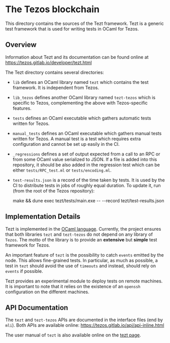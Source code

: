 # The Tezos blockchain

This directory contains the sources of the Tezt framework. Tezt is a
generic test framework that is used for writing tests in OCaml for
Tezos.

## Overview

Information about Tezt and its documentation can be found online at
https://tezos.gitlab.io/developer/tezt.html

The Tezt directory contains several directories:

- `lib` defines an OCaml library named `tezt` which contains the test
  framework. It is independent from Tezos.

- `lib_tezos` defines another OCaml library named `tezt-tezos` which
  is specific to Tezos, complementing the above with Tezos-specific
  features.

- `tests` defines an OCaml executable which gathers automatic tests
  written for Tezos.

- `manual_tests` defines an OCaml executable which gathers manual
  tests written for Tezos. A manual test is a test which requires
  extra configuration and cannot be set up easily in the CI.

- `_regressions` defines a set of output expected from a call to an
  RPC or from some OCaml value serialized to JSON. If a file
  is added into this repository, it should be also added in the
  regression test which can be either `tests/RPC_test.ml` or
  `tests/encoding.ml`.

- `test-results.json` is a record of the time taken by tests.
  It is used by the CI to distribute tests in jobs of roughly equal duration.
  To update it, run (from the root of the Tezos repository):

    make && dune exec tezt/tests/main.exe -- --record tezt/test-results.json

## Implementation Details

Tezt is implemented in the [OCaml
language](https://ocaml.org). Currently, the project ensures that both
libraries `tezt` and `tezt-tezos` do not depend on any library of
`Tezos`. The motto of the library is to provide an **extensive** but
**simple** test framework for Tezos.

An important feature of `tezt` is the possibility to catch `events`
emitted by the node. This allows fine-grained tests. In particular, as
much as possible, a test in `tezt` should avoid the use of `timeouts`
and instead, should rely on `events` if possible.

Tezt provides an experimental module to deploy tests on remote machines.
It is important to note that it relies on the existence of an `openssh`
configuration on the different machines.

## API Documentation

The `tezt` and `tezt-tezos` APIs are documented in the
interface files (end by `mli`). Both APIs are available online:
https://tezos.gitlab.io/api/api-inline.html

The user manual of `tezt` is also available online on the [tezt
page](https://tezos.gitlab.io/developer/tezt.html).
